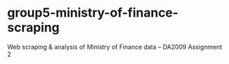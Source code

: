 # group5-ministry-of-finance-scraping
Web scraping &amp; analysis of Ministry of Finance data – DA2009 Assignment 2
